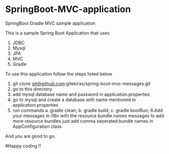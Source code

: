 # SpringBoot-MVC-application
SpringBoot Gradle MVC  sample application

This is a sample Spring Boot Application that uses 
  1. JDBC
  2. Mysql
  3. JPA
  4. MVC
  5. Gradle
  
To use this application follow the steps listed below
  1. git clone git@github.com:gitekiras/spring-boot-mvc-messages.git
  2. go to this directory
  3. add mysql database name and password in application.properties
  4. go to mysql and create a database with name mentioned in application.properties
  5. run commands
    a. gradle clean;
    b. gradle build;
    c. gradle bootRun;
  6.Add your messages in i18n with the resource bundle names messages
      to add more resource bundles just add comma seperated bundle names in AppConfiguration class

And you are good to go. 

#Happy coding !!
    
  
  
 
  
